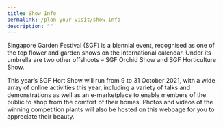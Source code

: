 ```yaml
---
title: Show Info
permalink: /plan-your-visit/show-info
description: ""
---
```


Singapore Garden Festival (SGF) is a biennial event, recognised as one of the top flower and garden shows on the international calendar. Under its umbrella are two other offshoots – SGF Orchid Show and SGF Horticulture Show.

This year’s SGF Hort Show will run from 9 to 31 October 2021, with a wide array of online activities this year, including a variety of talks and demonstrations as well as an e-marketplace to enable members of the public to shop from the comfort of their homes. Photos and videos of the winning competition plants will also be hosted on this webpage for you to appreciate their beauty.